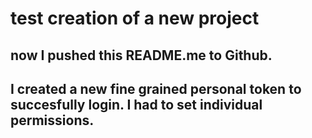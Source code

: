 # test creation of a new project
## now I pushed this README.me to Github.
## I created a new fine grained personal token to succesfully login. I had to set individual permissions.
